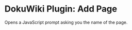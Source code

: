 DokuWiki Plugin: Add Page
=========================

Opens a JavaScript prompt asking you the name of the page.